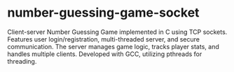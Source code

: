 # number-guessing-game-socket
Client-server Number Guessing Game implemented in C using TCP sockets. Features user login/registration, multi-threaded server, and secure communication. The server manages game logic, tracks player stats, and handles multiple clients. Developed with GCC, utilizing pthreads for threading.
